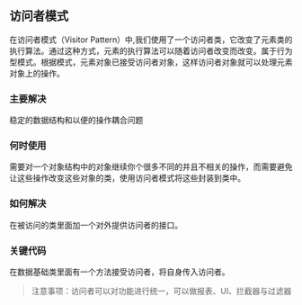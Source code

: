 ## 访问者模式

在访问者模式（Visitor Pattern）中,我们使用了一个访问者类，它改变了元素类的执行算法。通过这种方式，元素的执行算法可以随着访问者改变而改变。属于行为型模式。根据模式，元素对象已接受访问者对象，这样访问者对象就可以处理元素对象上的操作。

### 主要解决

稳定的数据结构和以便的操作耦合问题

### 何时使用

需要对一个对象结构中的对象继续你个很多不同的并且不相关的操作，而需要避免让这些操作改变这些对象的类，使用访问者模式将这些封装到类中。

### 如何解决

在被访问的类里面加一个对外提供访问者的接口。

### 关键代码

在数据基础类里面有一个方法接受访问者，将自身传入访问者。

> 注意事项：访问者可以对功能进行统一，可以做报表、UI、拦截器与过滤器
>